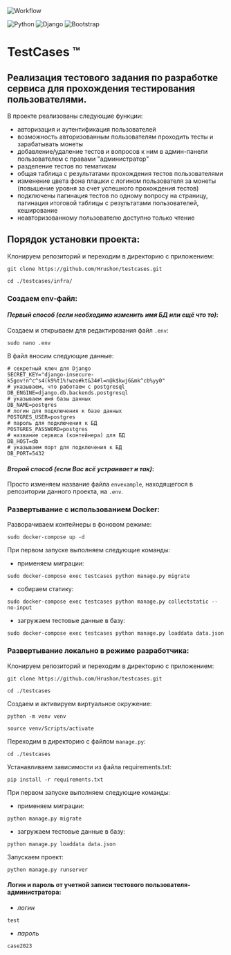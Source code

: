 
![Workflow](https://github.com/Hrushon/testcases/actions/workflows/testcases_deploy.yml/badge.svg)

![Python](https://img.shields.io/badge/Python-3.10.9-blue?style=flat&logo=python&logoColor=yellow)
![Django](https://img.shields.io/badge/Django-4.0-red?style=flat&logo=django&logoColor=green)
![Bootstrap](https://img.shields.io/badge/Bootstrap-5.0.1-blueviolet?style=flat&logo=bootstrap&logoColor=blue)

# TestCases ™
## Реализация тестового задания по разработке сервиса для прохождения тестирования пользователями.

В проекте реализованы следующие функции:

+ авторизация и аутентификация пользователей
+ возможность авторизованным пользователям проходить тесты и зарабатывать монеты
+ добавление/удаление тестов и вопросов к ним в админ-панели пользователем с правами "администратор"
+ разделение тестов по тематикам
+ общая таблица с результатами прохождения тестов пользователями
+ изменение цвета фона плашки с логином пользователя за монеты (повышение уровня за счет успешного прохождения тестов)
+ подключены пагинация тестов по одному вопросу на страницу, пагинация итоговой таблицы с результатами пользователей, кеширование
+ неавторизованному пользователю доступно только чтение

## Порядок установки проекта:

Клонируем репозиторий и переходим в директорию с приложением:
```
git clone https://github.com/Hrushon/testcases.git
```
```
cd ./testcases/infra/
```

### Создаем env-файл:

#### _Первый способ (если необходимо изменить имя БД или ещё что то)_:
Создаем и открываем для редактирования файл `.env`:
```
sudo nano .env
```
В файл вносим следующие данные:
```
# секретный ключ для Django
SECRET_KEY="django-insecure-k5gov!n^c^s4(k9%t1%!wzo#kt&34#l=n@k$kwj6&mk^cb%yy0"
# указываем, что работаем с postgresql
DB_ENGINE=django.db.backends.postgresql
# указываем имя базы данных
DB_NAME=postgres
# логин для подключения к базе данных
POSTGRES_USER=postgres
# пароль для подключения к БД
POSTGRES_PASSWORD=postgres
# название сервиса (контейнера) для БД
DB_HOST=db
# указываем порт для подключения к БД
DB_PORT=5432
```

#### _Второй способ (если Вас всё устраивает и так)_:
Просто изменяем название файла `envexample`, находящегося в репозитории данного проекта, на `.env`.

### Развертывание с использованием Docker:

Разворачиваем контейнеры в фоновом режиме:
```
sudo docker-compose up -d
```
При первом запуске выполняем следующие команды:
+ применяем миграции:
```
sudo docker-compose exec testcases python manage.py migrate
```
+ собираем статику:
```
sudo docker-compose exec testcases python manage.py collectstatic --no-input
```
+ загружаем тестовые данные в базу:
```
sudo docker-compose exec testcases python manage.py loaddata data.json
```

### Развертывание локально в режиме разработчика:

Клонируем репозиторий и переходим в директорию с приложением:
```
git clone https://github.com/Hrushon/testcases.git
```
```
cd ./testcases
```
Cоздаем и активируем виртуальное окружение:
```
python -m venv venv
```
```
source venv/Scripts/activate
```
Переходим в директорию с файлом `manage.py`:
```
cd ./testcases
```
Устанавливаем зависимости из файла requirements.txt:
```
pip install -r requirements.txt
```
При первом запуске выполняем следующие команды:
+ применяем миграции:
```
python manage.py migrate
```
+ загружаем тестовые данные в базу:
```
python manage.py loaddata data.json
```
Запускаем проект:
```
python manage.py runserver
```

#### Логин и пароль от учетной записи тестового пользователя-администратора:
+ _логин_
```
test
```
+ _пароль_
```
case2023
```